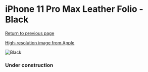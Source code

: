 # iPhone 11 Pro Max Leather Folio - Black

[Return to previous page](/iphone_11)

[High-resolution image from Apple](https://store.storeimages.cdn-apple.com/8756/as-images.apple.com/is/MX082?wid=4500&hei=4500&fmt=png)

<div style="width: 384px"><img src="/everyphone/MX082.png" alt="Black"></div>

### Under construction
